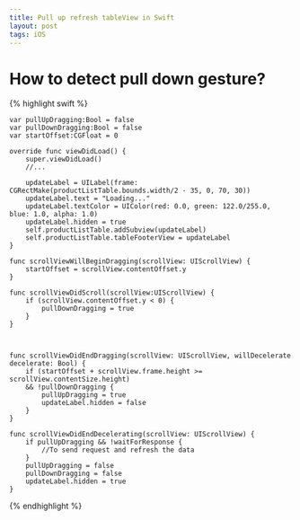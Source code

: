 ```yaml
---
title: Pull up refresh tableView in Swift
layout: post
tags: iOS
---
```


# How to detect pull down gesture?	

{% highlight swift %} 

	var pullUpDragging:Bool = false
    var pullDownDragging:Bool = false
    var startOffset:CGFloat = 0

    override func viewDidLoad() {
        super.viewDidLoad()
        //...

    	updateLabel = UILabel(frame: CGRectMake(productListTable.bounds.width/2 - 35, 0, 70, 30))
        updateLabel.text = "Loading..."
        updateLabel.textColor = UIColor(red: 0.0, green: 122.0/255.0, blue: 1.0, alpha: 1.0)
        updateLabel.hidden = true
        self.productListTable.addSubview(updateLabel)
        self.productListTable.tableFooterView = updateLabel
    }

	func scrollViewWillBeginDragging(scrollView: UIScrollView) {
        startOffset = scrollView.contentOffset.y
    }

    func scrollViewDidScroll(scrollView:UIScrollView) {
        if (scrollView.contentOffset.y < 0) {
            pullDownDragging = true
        }
    }
    
    
    
    func scrollViewDidEndDragging(scrollView: UIScrollView, willDecelerate decelerate: Bool) {
        if (startOffset + scrollView.frame.height >= scrollView.contentSize.height)
        && !pullDownDragging {
            pullUpDragging = true
            updateLabel.hidden = false
        }
    }
    
    func scrollViewDidEndDecelerating(scrollView: UIScrollView) {
        if pullUpDragging && !waitForResponse {
            //To send request and refresh the data
        }
        pullUpDragging = false
        pullDownDragging = false
        updateLabel.hidden = true
    }
{% endhighlight %}

